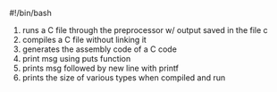 #!/bin/bash
1. runs a C file through the preprocessor w/ output saved in the file c
2. compiles a C file without linking it
3. generates the assembly code of a C code
4. print msg using puts function
5. prints msg followed by new line with printf
6. prints the size of various types when compiled and run
